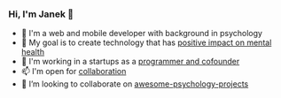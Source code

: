 ### Hi, I'm Janek 👋

- 🤔 I'm a web and mobile developer with background in psychology
- 🎯 My goal is to create technology that has <a target="_blank" href="https://jasiek.net/goal">positive impact on mental health</a>
- 🚀 I'm working in a startups as a <a target="_blank" href="https://jasiek.net/projects">programmer and cofounder</a>
- 📫 I'm open for <a target="_blank" href="https://jasiek.net/about">collaboration</a>
- 🔭 I’m looking to collaborate on <a target="_blank" href="https://github.com/jasiek-net/awesome-psychology-projects">awesome-psychology-projects</a>


<!--
**jasiek-net/jasiek-net** is a ✨ _special_ ✨ repository because its `README.md` (this file) appears on your GitHub profile.

Here are some ideas to get you started:

- 🔭 I’m currently working on ...
- 🌱 I’m currently learning ...
- 👯 I’m looking to collaborate on ...
- 🤔 I’m looking for help with ...
- 💬 Ask me about ...
- 📫 How to reach me: ...
- 😄 Pronouns: ...
- ⚡ Fun fact: ...


### Github Stats 📈
[![Top Langs](https://github-readme-stats.vercel.app/api/top-langs/?username=jasiek-net&theme=dracula)](https://github.com/anuraghazra/github-readme-stats)
[![Jasiek GitHub stats](https://github-readme-stats.vercel.app/api?username=jasiek-net&show_icons=true&theme=dracula&include_all_commits=true&count_private=true)](https://github.com/anuraghazra/github-readme-stats)
-->
